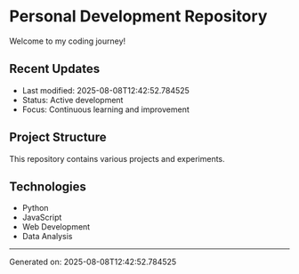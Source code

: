 # Personal Development Repository

Welcome to my coding journey! 

## Recent Updates
- Last modified: 2025-08-08T12:42:52.784525
- Status: Active development
- Focus: Continuous learning and improvement

## Project Structure
This repository contains various projects and experiments.

## Technologies
- Python
- JavaScript  
- Web Development
- Data Analysis

---
Generated on: 2025-08-08T12:42:52.784525
